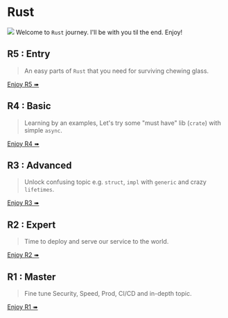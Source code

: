 # Rust

![](/assets/kat.png) <span class="speech-bubble">Welcome to `Rust` journey. I'll be with you til the end. Enjoy!</span>

## R5 : Entry

> An easy parts of `Rust` that you need for surviving chewing glass.

[Enjoy R5 ➠](./r5/mod.md)

## R4 : Basic

> Learning by an examples, Let's try some "must have" lib (`crate`) with simple `async`.

[Enjoy R4 ➠](./r4/mod.md)

## R3 : Advanced

> Unlock confusing topic e.g. `struct`, `impl` with `generic` and crazy `lifetimes`.

[Enjoy R3 ➠](./r3/mod.md)

## R2 : Expert

> Time to deploy and serve our service to the world.

[Enjoy R2 ➠](./r2/mod.md)

## R1 : Master

> Fine tune Security, Speed, Prod, CI/CD and in-depth topic.

[Enjoy R1 ➠](./r1/mod.md)
